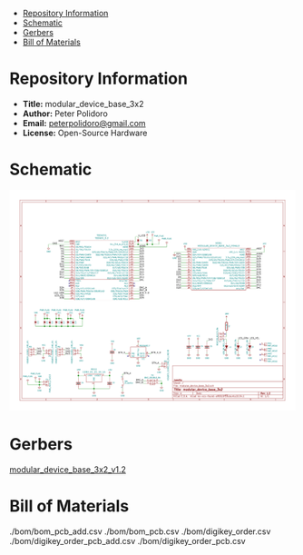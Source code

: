 - [Repository Information](#org0621845)
- [Schematic](#org3c2661b)
- [Gerbers](#org1dd68f8)
- [Bill of Materials](#org2955a40)



<a id="org0621845"></a>

# Repository Information

-   **Title:** modular\_device\_base\_3x2
-   **Author:** Peter Polidoro
-   **Email:** peterpolidoro@gmail.com
-   **License:** Open-Source Hardware


<a id="org3c2661b"></a>

# Schematic

![img](./schematic/images/schematic00.png)


<a id="org1dd68f8"></a>

# Gerbers

[modular\_device\_base\_3x2\_v1.2](./gerbers/modular_device_base_3x2_v1.2.zip)


<a id="org2955a40"></a>

# Bill of Materials

./bom/bom\_pcb\_add.csv ./bom/bom\_pcb.csv ./bom/digikey\_order.csv ./bom/digikey\_order\_pcb\_add.csv ./bom/digikey\_order\_pcb.csv
